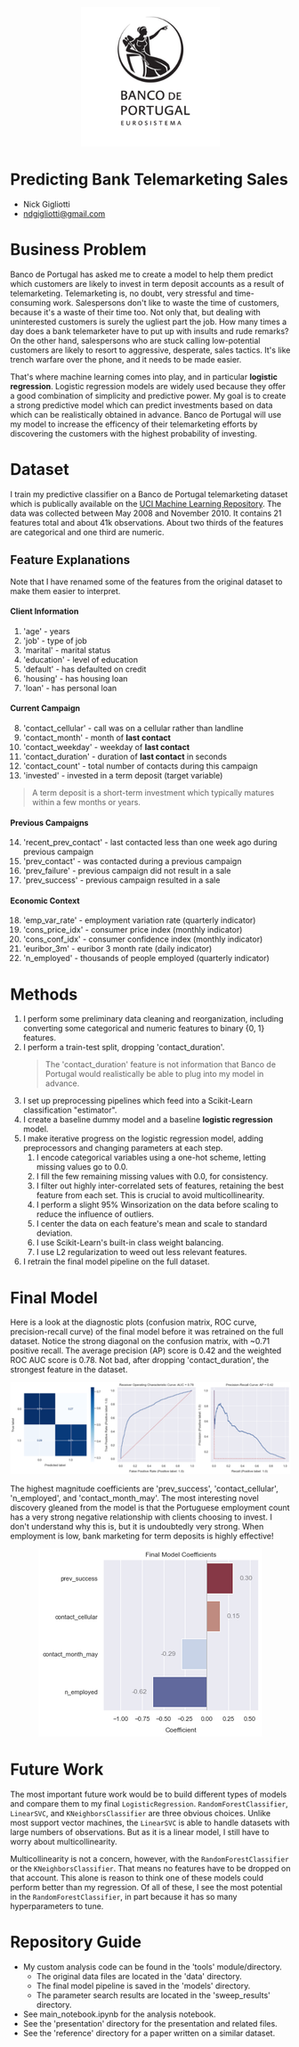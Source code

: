 <div align="center">
<img src="images/banco_de_portugal.png" alt="Banco de Portugal" width="250">
</div>

# Predicting Bank Telemarketing Sales

- Nick Gigliotti
- ndgigliotti@gmail.com

# Business Problem

Banco de Portugal has asked me to create a model to help them predict which customers are likely to invest in term deposit accounts as a result of telemarketing. Telemarketing is, no doubt, very stressful and time-consuming work. Salespersons don't like to waste the time of customers, because it's a waste of their time too. Not only that, but dealing with uninterested customers is surely the ugliest part the job. How many times a day does a bank telemarketer have to put up with insults and rude remarks? On the other hand, salespersons who are stuck calling low-potential customers are likely to resort to aggressive, desperate, sales tactics. It's like trench warfare over the phone, and it needs to be made easier.

That's where machine learning comes into play, and in particular **logistic regression**. Logistic regression models are widely used because they offer a good combination of simplicity and predictive power. My goal is to create a strong predictive model which can predict investments based on data which can be realistically obtained in advance. Banco de Portugal will use my model to increase the efficency of their telemarketing efforts by discovering the customers with the highest probability of investing.


# Dataset
I train my predictive classifier on a Banco de Portugal telemarketing dataset which is publically available on the [UCI Machine Learning Repository](https://archive.ics.uci.edu/ml/datasets/Bank+Marketing). The data was collected between May 2008 and November 2010. It contains 21 features total and about 41k observations. About two thirds of the features are categorical and one third are numeric.

## Feature Explanations

Note that I have renamed some of the features from the original dataset to make them easier to interpret.

#### Client Information
   
1. 'age' - years
2. 'job' - type of job
3. 'marital' - marital status
4. 'education' - level of education
5. 'default' - has defaulted on credit
6. 'housing' - has housing loan
7. 'loan' - has personal loan

#### Current Campaign

8. 'contact_cellular' - call was on a cellular rather than landline
9. 'contact_month' - month of **last contact**
10. 'contact_weekday' - weekday of **last contact**
11. 'contact_duration' - duration of **last contact** in seconds
12. 'contact_count' - total number of contacts during this campaign
13. 'invested' - invested in a term deposit (target variable)

>A term deposit is a short-term investment which typically matures within a few months or years.

#### Previous Campaigns

14. 'recent_prev_contact' - last contacted less than one week ago during previous campaign
15. 'prev_contact' - was contacted during a previous campaign
16. 'prev_failure' - previous campaign did not result in a sale
17. 'prev_success' - previous campaign resulted in a sale

#### Economic Context

18. 'emp_var_rate' - employment variation rate (quarterly indicator)
19. 'cons_price_idx' - consumer price index (monthly indicator)
20. 'cons_conf_idx' - consumer confidence index (monthly indicator)
21. 'euribor_3m' - euribor 3 month rate (daily indicator)
22. 'n_employed' - thousands of people employed (quarterly indicator)

# Methods

1. I perform some preliminary data cleaning and reorganization, including converting some categorical and numeric features to binary {0, 1} features.
2. I perform a train-test split, dropping 'contact_duration'.
    > The 'contact_duration' feature is not information that Banco de Portugal would realistically be able to plug into my model in advance.
3. I set up preprocessing pipelines which feed into a Scikit-Learn classification "estimator".
4. I create a baseline dummy model and a baseline **logistic regression** model.
5. I make iterative progress on the logistic regression model, adding preprocessors and changing parameters at each step.
    1. I encode categorical variables using a one-hot scheme, letting missing values go to 0.0.
    2. I fill the few remaining missing values with 0.0, for consistency.
    4. I filter out highly inter-correlated sets of features, retaining the best feature from each set. This is crucial to avoid multicollinearity.
    5. I perform a slight 95% Winsorization on the data before scaling to reduce the influence of outliers.
    6. I center the data on each feature's mean and scale to standard deviation.
    7. I use Scikit-Learn's built-in class weight balancing.
    8. I use L2 regularization to weed out less relevant features.
6. I retrain the final model pipeline on the full dataset.

# Final Model

Here is a look at the diagnostic plots (confusion matrix, ROC curve, precision-recall curve) of the final model before it was retrained on the full dataset. Notice the strong diagonal on the confusion matrix, with ~0.71 positive recall. The average precision (AP) score is 0.42 and the weighted ROC AUC score is 0.78. Not bad, after dropping 'contact_duration', the strongest feature in the dataset.
<div align="center">

![png](images/main_notebook_117_1.png)

</div>
The highest magnitude coefficients are 'prev_success', 'contact_cellular', 'n_employed', and 'contact_month_may'. The most interesting novel discovery gleaned from the model is that the Portuguese employment count has a very strong negative relationship with clients choosing to invest. I don't understand why this is, but it is undoubtedly very strong. When employment is low, bank marketing for term deposits is highly effective!

<div align="center">

![png](images/main_notebook_125_1.png)
    
</div>

# Future Work

The most important future work would be to build different types of models and compare them to my final `LogisticRegression`. `RandomForestClassifier`, `LinearSVC`, and `KNeighborsClassifier` are three obvious choices. Unlike most support vector machines, the `LinearSVC` is able to handle datasets with large numbers of observations. But as it is a linear model, I still have to worry about multicollinearity.

Multicollinearity is not a concern, however, with the `RandomForestClassifier` or the `KNeighborsClassifier`. That means no features have to be dropped on that account. This alone is reason to think one of these models could perform better than my regression.  Of all of these, I see the most potential in the `RandomForestClassifier`, in part because it has so many hyperparameters to tune.

# Repository Guide

- My custom analysis code can be found in the 'tools' module/directory.
  - The original data files are located in the 'data' directory.
  - The final model pipeline is saved in the 'models' directory.
  - The parameter search results are located in the 'sweep_results' directory.
- See main_notebook.ipynb for the analysis notebook.
- See the 'presentation' directory for the presentation and related files.
- See the 'reference' directory for a paper written on a similar dataset.
